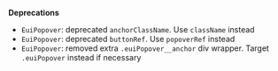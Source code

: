 **Deprecations**

- `EuiPopover`: deprecated `anchorClassName`. Use `className` instead
- `EuiPopover`: deprecated `buttonRef`. Use `popoverRef` instead
- `EuiPopover`: removed extra `.euiPopover__anchor` div wrapper. Target `.euiPopover` instead if necessary
